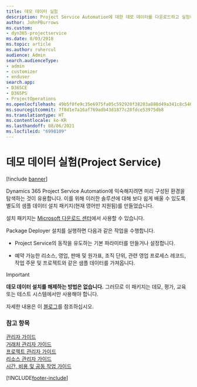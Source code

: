 ```yaml
---
title: 데모 데이터 실험
description: Project Service Automation에 대한 데모 데이터를 다운로드하고 실험하는 방법.
author: JohnPBurrows
ms.custom:
- dyn365-projectservice
ms.date: 8/03/2018
ms.topic: article
ms.author: ruhercul
audience: Admin
search.audienceType:
- admin
- customizer
- enduser
search.app:
- D365CE
- D365PS
- ProjectOperations
ms.openlocfilehash: 49b5f0fe9c35e6975fa05c592920f38203a888d49a341c8c54005c4bdb3a0786
ms.sourcegitcommit: 7f8d1e7a16af769adb43d1877c28fdce53975db8
ms.translationtype: HT
ms.contentlocale: ko-KR
ms.lasthandoff: 08/06/2021
ms.locfileid: "6998109"
---
```

# <a name="experiment-with-demo-data-project-service"></a>데모 데이터 실험(Project Service)

[!include [banner](../includes/psa-now-project-operations.md)]

Dynamics 365 Project Service Automation에 익숙해지려면 미리 구성된 환경을 탐색하는 것이 유용합니다. 이를 위해 이러한 솔루션에 대해 보다 쉽게 배울 수 있도록 별도의 샘플 데이터 설치 패키지(현재 영어만 지원됨)를 만들었습니다. 

설치 패키지는 [Microsoft 다운로드 센터](https://go.microsoft.com/fwlink/?linkid=859966)에서 사용할 수 있습니다.  

Package Deployer 설치를 실행하면 다음과 같은 작업을 수행합니다. 
  
-   Project Service의 동작을 유도하는 기본 파라미터를 만들거나 설정합니다.  
  
-   예약 가능한 리소스, 영업, 판매 및 원가표, 조직 단위, 관련 영업 프로세스 레코드, 작업 주문 및 프로젝트와 같은 샘플 데이터를 가져옵니다.    
  
> [!IMPORTANT]
> **데모 데이터 설치를 해제하는 방법은 없습니다.** 그러므로 이 패키지는 데모, 평가, 교육 또는 테스트 시스템에서만 사용해야 합니다.

자세한 내용은 이 [블로그](https://blogs.msdn.microsoft.com/crm/2017/10/24/microsoft-dynamics-365-for-field-service-and-project-service-automation-sample-data)를 참조하십시오.





  
### <a name="see-also"></a>참고 항목  
 [관리자 가이드](../psa/admin-guide.md)   
 [거래처 관리자 가이드](../psa/account-manager-guide.md)   
 [프로젝트 관리자 가이드](../psa/project-manager-guide.md)   
 [리소스 관리자 가이드](../psa/resource-manager-guide.md)   
 [시간, 비용 및 공동 작업 가이드](../psa/time-expense-collaboration-guide.md)


[!INCLUDE[footer-include](../includes/footer-banner.md)]